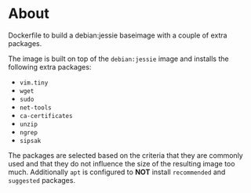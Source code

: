 # About

Dockerfile to build a debian:jessie baseimage with a couple of extra packages.

The image is built on top of the `debian:jessie` image and installs the following extra packages:

- `vim.tiny`
- `wget`
- `sudo`
- `net-tools`
- `ca-certificates`
- `unzip`
- `ngrep`
- `sipsak`

The packages are selected based on the criteria that they are commonly used and that they do not influence the size of the resulting image too much.
Additionally `apt` is configured to **NOT** install `recommended` and `suggested` packages.
